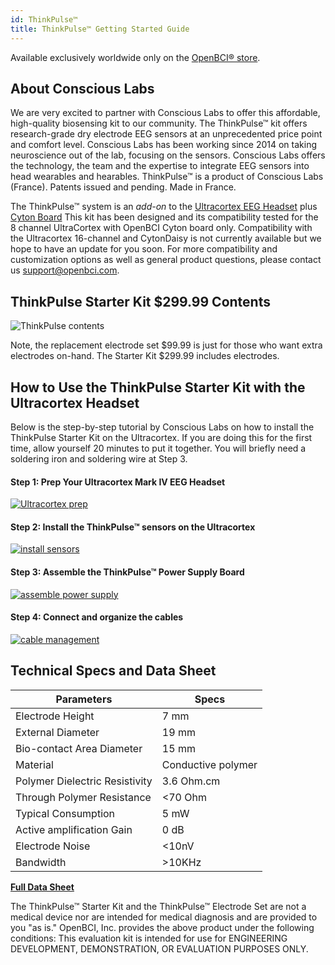 ```yaml
---
id: ThinkPulse™
title: ThinkPulse™ Getting Started Guide
---
```


Available exclusively worldwide only on the [OpenBCI® store](https://shop.openbci.com/products/thinkpulse-active-electrode-kit).

## About Conscious Labs

We are very excited to partner with Conscious Labs to offer this affordable, high-quality biosensing kit to our community. The ThinkPulse™ kit offers research-grade dry electrode EEG sensors at an unprecedented price point and comfort level.
Conscious Labs has been working since 2014 on taking neuroscience out of the lab, focusing on the sensors. Conscious Labs offers the technology, the team and the expertise to integrate EEG sensors into head wearables and hearables.
ThinkPulse™ is a product of Conscious Labs (France). Patents issued and pending. Made in France.

The ThinkPulse™ system is an *add-on* to the [Ultracortex EEG Headset](https://shop.openbci.com/collections/frontpage/products/ultracortex-mark-iv) plus [Cyton Board](https://shop.openbci.com/collections/frontpage/products/cyton-biosensing-board-8-channel)
This kit has been designed and its compatibility tested for the 8 channel UltraCortex with OpenBCI Cyton board only. Compatibility with the Ultracortex 16-channel and CytonDaisy is not currently available but we hope to have an update for you soon. For more compatibility and customization options as well as general product questions, please contact us support@openbci.com.


## ThinkPulse Starter Kit $299.99 Contents

![ThinkPulse contents](../assets/ThirdPartyImages/ThinkPulse_starter_kit_contents.png)

Note, the replacement electrode set $99.99 is just for those who want extra electrodes on-hand. The Starter Kit $299.99 includes electrodes.

## How to Use the ThinkPulse Starter Kit with the Ultracortex Headset
Below is the step-by-step tutorial by Conscious Labs on how to install the ThinkPulse Starter Kit on the Ultracortex. If you are doing this for the first time, allow yourself 20 minutes to put it together. You will briefly need a soldering iron and soldering wire at Step 3.

#### Step 1: Prep Your Ultracortex Mark IV EEG Headset

[![Ultracortex prep](../assets/ThirdPartyImages/ThinkPulse_assembly_step1.png)](https://youtu.be/cKDDvFaZy6s)


#### Step 2: Install the ThinkPulse™ sensors on the Ultracortex

[![install sensors](../assets/ThirdPartyImages/ThinkPulse_assembly_step2.png)](https://youtu.be/KNyI0c5DYu8)

#### Step 3: Assemble the ThinkPulse™ Power Supply Board

[![assemble power supply](../assets/ThirdPartyImages/ThinkPulse_assembly_step3.png)](https://youtu.be/Icuqx6eHbhs)

#### Step 4: Connect and organize the cables

[![cable management](../assets/ThirdPartyImages/ThinkPulse_assembly_step4.png)](https://youtu.be/GtcfUNvZlZ0)


## Technical Specs and Data Sheet

| Parameters | Specs |
|---|---|
| Electrode Height | 7 mm |
| External Diameter | 19 mm |
| Bio-contact Area Diameter | 15 mm |
| Material | Conductive polymer |
| Polymer Dielectric Resistivity | 3.6 Ohm.cm |
| Through Polymer Resistance | <70 Ohm |
| Typical Consumption | 5 mW |
| Active amplification Gain | 0 dB |
| Electrode Noise | <10nV |
| Bandwidth | >10KHz |

**[Full Data Sheet](https://drive.google.com/file/d/1Ri2UPmPH2SrTjYQ8Mj046ciWLGzRxCSl/view?usp=sharing)**

The ThinkPulse™ Starter Kit and the ThinkPulse™ Electrode Set are not a medical device nor are intended for medical diagnosis and are provided to you "as is." OpenBCI, Inc. provides the above product under the following conditions: This evaluation kit is intended for use for ENGINEERING DEVELOPMENT, DEMONSTRATION, OR EVALUATION PURPOSES ONLY.
